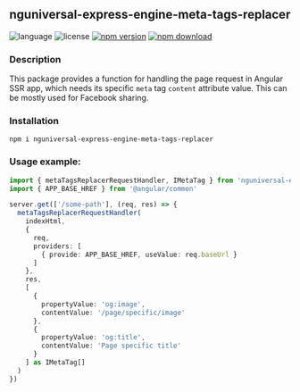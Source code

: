 ## nguniversal-express-engine-meta-tags-replacer

![language](https://img.shields.io/badge/language-JavaScript-yellow.svg)
![license](https://img.shields.io/badge/license-ISC-green)
[![npm version](https://img.shields.io/npm/v/nguniversal-express-engine-meta-tags-replacer.svg?style=flat)](https://npmjs.org/package/nguniversal-express-engine-meta-tags-replacer)
[![npm download](https://img.shields.io/npm/dt/nguniversal-express-engine-meta-tags-replacer.svg)](https://npmjs.org/package/nguniversal-express-engine-meta-tags-replacer)

### Description
This package provides a function for handling the page request in
Angular SSR app, which needs its specific `meta` tag `content` attribute
value. This can be mostly used for Facebook sharing.

### Installation
```console
npm i nguniversal-express-engine-meta-tags-replacer
```

### Usage example:
```typescript
import { metaTagsReplacerRequestHandler, IMetaTag } from 'nguniversal-express-engine-meta-tags-replacer'
import { APP_BASE_HREF } from '@angular/common'

server.get(['/some-path'], (req, res) => {
  metaTagsReplacerRequestHandler(
    indexHtml,
    {
      req,
      providers: [
        { provide: APP_BASE_HREF, useValue: req.baseUrl }
      ]
    },
    res,
    [
      {
        propertyValue: 'og:image',
        contentValue: '/page/specific/image'
      },
      {
        propertyValue: 'og:title',
        contentValue: 'Page specific title'
      }
    ] as IMetaTag[]
  )
})
```
